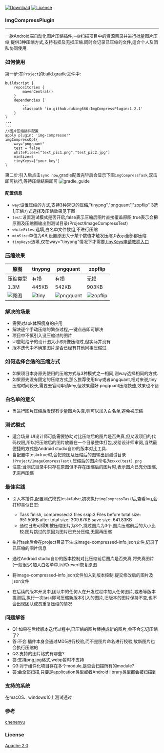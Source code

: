 [![Download](https://img.shields.io/badge/download-latestversion-blue.svg)](https://search.maven.org/search?q=duking666) [![License](https://img.shields.io/badge/License-Apache%202.0-orange.svg)](http://www.apache.org/licenses/LICENSE-2.0.html)

### ImgCompressPlugin

* * *
一款Android端自动化图片压缩插件,`一键`扫描项目中的资源目录并进行批量图片压缩,提供3种压缩方式,支持有损及无损压缩.同时会记录已压缩的文件,适合个人及团队协同使用.


### 如何使用
第一步:在`Project`的build.gradle文件中:

```
buildscript {
    repositories {
        mavenCentral()
    }
    dependencies {
        ...
        classpath 'io.github.duking666:ImgCompressPlugin:1.2.1'
    }
}
...
...
//图片压缩插件配置
apply plugin: 'img-compressor'
imgCompressOpt{
    way="pngquant"
    test = false
    whiteFiles=["text_pic1.png","test_pic2.jpg"]
    minSize=5
    tinyKeys=["your key"]
}

```
第二步:引入后点击`sync now`,gradle配置完毕后会显示下图`imgCompressTask`,双击即可执行,等待压缩结果即可
![gradle_guide](imgsource/gradle_guide.png)

#### 配置信息
- `way`:设置压缩的方式,支持3种常见的压缩,"tinypng","pngquant","zopflip" 3选1,压缩方式选择及压缩效果见下图
- `test`:设置测试模式是否开启,false表示压缩后图片直接覆盖原图,true表示会把原图及压缩图输出到测试目录(Project/ImageCompressTest)
- `whiteFiles`:选填,白名单文件数组,不进行压缩
- `minSize`:单位为KB,设置原图大于某个数值才触发压缩,0表示全部都压缩
- `tinyKeys`:选填,仅在way="tinypng"情况下才需要,[tinyKeys申请教程入口](https://github.com/duking666/ImgCompressPlugin/blob/master/Tinykey%20Apply%20Tutorial.md)


### 压缩效果

| 原图 | tinypng | pngquant | zopflip |
| --- | --- | --- | --- |
| 压缩类型 | 有损 | 有损 | 无损 |
| 1.3M | 445KB | 542KB |903KB |
| ![原图](imgsource/test_pic8.png) | ![tiny](imgsource/test_pic8(tiny).png) | ![pngquant](imgsource/test_pic8(pngquant).png) | ![zopflip](imgsource/test_pic8(zopflip).png) |

### 解决的场景
- 需要对apk体积瘦身的应用
- 解决逐个手动压缩的繁杂过程,一键点击即可解决
- 项目中不慎引入没压缩过的图片
- UI童鞋给予的设计图大小`感觉`像压缩过,但实际并没有
- 版本迭代中不确定图片是否已经有其他同事压缩过.

### 如何选择合适的压缩方式
- 如果项目本身原先使用的压缩方式与3种模式之一相同,则way选择相同的方式.
- 如果原先没有固定的压缩方式,那么推荐使用tiny或者pngquant,相对来说,tiny压缩时间较长,需要去官网申请key,但效果最好.pngquant压缩快速,效果也不错

### 白名单的意义
- 当进行图片压缩后发现有少量图片失真,则可以加入白名单,避免被压缩
### 测试模式
- 适合场景:UI设计师可能需要协助对比压缩后的图片是否失真,但又没项目的代码权限,所以把压缩后的图片放置在一个目录整体打包,发给设计师审阅,当然最便捷的方式是Android studio自带的版本对比工具.
- 当配置中test=true时,会把原图及压缩后的图输出到测试目录`(Project/ImageCompressTest)`,压缩后的图片命名为`xxxx(test).png`
- 注意:当测试目录中只存在原图但不存在压缩后的图片时,表示图片已充分压缩,无需再压缩


### 最佳实践
- 引入本插件,配置测试模式test=false,初次执行`imgCompressTask`后,查看log,会打印类似日志:
    - Task finish, compressed:3 files  skip:3 Files  before total size: 951.50KB after total size: 309.67KB save size: 641.83KB
    - 通过日志可得知被压缩图片为3个,跳过图片为3个,图片压缩前后的大小比较.图片跳过的原因为图片已充分压缩,无需再压缩

- 执行task后会在project目录下生成image-compressed-info.json文件,记录了已压缩的图片信息
- 通过Android studio自带的版本控制对比压缩前后图片是否失真,将失真图片(一般很少)加入白名单中,同时revert恢复原图
- 将image-compressed-info.json文件加入到版本控制,提交修改后的图片及json文件
- 在后续的版本开发中,团队中的任何人在开发过程中加入任何图片,或者等版本提测后,执行一次task即可压缩新版本引入的图片,旧版本的图片保持不变,也不会出现团队成员重复压缩的情况

### 问题解答
- Q1:如果在后续版本迭代过程中,已压缩的图片替换成新的图片,会不会忘记压缩了?
- 答:不会.插件本身会通过MD5进行校验,而不是图片命名进行校验,故新图片也会执行压缩的
- Q2:支持的图片格式有哪些?
- 答:支持png,jpg格式,webp暂时不支持
- Q3:对于组件化项目存在多个module,是否会扫描所有的module?
- 答:会全部扫描,只要是application类型或者Android library类型都会被扫描到



### 支持的系统
在macOS、windows10上测试通过

### 参考
[chenenyu](https://github.com/chenenyu/img-optimizer-gradle-plugin)
### License

[Apache 2.0](http://www.apache.org/licenses/LICENSE-2.0.html)

